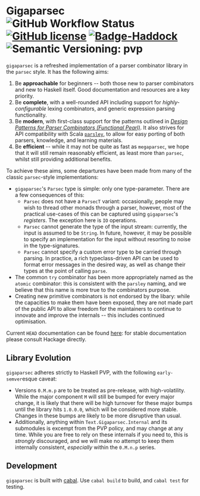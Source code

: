 # Gigaparsec ![GitHub Workflow Status][Badge-Status] [![GitHub license][Badge-License]][License] [![Badge-Haddock]][Link-Haddock] ![Semantic Versioning: pvp][Badge-PVP]

`gigaparsec` is a refreshed implementation of a parser combinator library in the `parsec` style.
It has the following aims:

1. Be **approachable** for beginners -- both those new
  to parser combinators and new to Haskell itself. Good documentation and resources are a key priority.
1. Be **complete**, with a well-rounded API including
  support for *highly-configurable* lexing combinators,
  and generic expression parsing functionality.
1. Be **modern**, with first-class support for the patterns outlined in [*Design Patterns for Parser Combinators (Functional Pearl)*][DPfPC]. It also strives for API compatibility with Scala [`parsley`][Scala-Parsley], to allow for easy porting of both
parsers, knowledge, and learning materials.
1. Be **efficient** -- while it may not be quite as fast as `megaparsec`, we hope that it will still remain reasonably efficient, as least more than `parsec`, whilst still providing additional benefits.

To achieve these aims, some departures have been made
from many of the classic `parsec`-style implementations:

* `gigaparsec`'s `Parsec` type is simple: only one type-parameter. There are a few consequences of this:
    - `Parsec` does not have a `ParsecT` variant: occasionally, people may wish to thread other monads through a parser, however, most of the practical use-cases of this can be captured using `gigaparsec`'s *registers*. The exception here is `IO`
    operations.
    - `Parsec` cannot generate the type of the input stream: currently, the input is assumed to be `String`. In future, however, it may be possible to specify an implementation for the input without resorting to noise in the type-signatures.
    - `Parsec` cannot specify a custom error type to be carried through parsing. In practice, a rich typeclass-driven API can be used to format error messages in the desired way, as well as change their types at the point of calling `parse`.
* The common `try` combinator has been more appropriately
  named as the `atomic` combinator: this is consistent with the `parsley` naming, and we believe that this name is more true to the combinators purpose.
* Creating new primitive combinators is not endorsed by the libary: while the capacities to make them have been exposed, they are not made part of the public API to allow freedom for the maintainers to continue to innovate and improve the internals -- this includes continued optimisation.

Current `HEAD` documentation can be found [here][Link-Haddock]: for
stable documentation please consult Hackage directly.

[DPfPC]: https://dl.acm.org/doi/10.1145/3471874.3472984
[Scala-Parsley]: https://github.com/j-mie6/parsley
[Link-Haddock]: https://j-mie6.github.io/gigaparsec
[Badge-Haddock]: https://img.shields.io/badge/documentation-available-green
[Badge-Status]: https://img.shields.io/github/actions/workflow/status/j-mie6/gigaparsec/ci.yaml?branch=main
[Badge-License]: https://img.shields.io/github/license/j-mie6/parsley.svg
[License]: https://github.com/j-mie6/gigaparsec/blob/main/LICENSE
[Badge-PVP]: https://img.shields.io/badge/version%20policy-pvp-blue

## Library Evolution
`gigaparsec` adheres strictly to Haskell PVP, with the following `early-semver`esque caveat:

* Versions `0.M.m.p` are to be treated as pre-release, with high-volatility. While the major
  component `M` will still be bumped for every major change, it is likely that there will be high
  turnover for these major bumps until the library hits `1.0.0.0`, which will be considered more
  stable. Changes in these bumps are likely to be more disruptive than usual.
* Additionally, anything within `Text.Gigaparsec.Internal` and its submodules is excempt from the
  PVP policy, and may change at any time. While you are free to rely on these internals if you need
  to, this is *strongly* discouraged, and we will make no attempt to keep them internally consistent,
  *especially* within the `0.M.n.p` series.

## Development
`gigaparsec` is built with [cabal](https://www.haskell.org/cabal/).
Use `cabal build` to build, and `cabal test` for testing.
